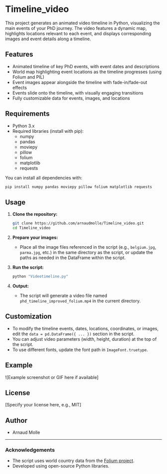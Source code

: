 # Timeline_video

This project generates an animated video timeline in Python, visualizing the main events of your PhD journey. The video features a dynamic map, highlights locations relevant to each event, and displays corresponding images and event details along a timeline.

## Features

- Animated timeline of key PhD events, with event dates and descriptions
- World map highlighting event locations as the timeline progresses (using Folium and PIL)
- Event images appear alongside the timeline with fade-in/fade-out effects
- Events slide onto the timeline, with visually engaging transitions
- Fully customizable data for events, images, and locations

## Requirements

- Python 3.x
- Required libraries (install with pip):
    - numpy
    - pandas
    - moviepy
    - pillow
    - folium
    - matplotlib
    - requests

You can install all dependencies with:
```bash
pip install numpy pandas moviepy pillow folium matplotlib requests
```

## Usage

1. **Clone the repository:**
    ```bash
    git clone https://github.com/arnaudmolle/Timeline_video.git
    cd Timeline_video
    ```

2. **Prepare your images:**
    - Place all the image files referenced in the script (e.g., `belgium.jpg`, `parma.jpg`, etc.) in the same directory as the script, or update the paths as needed in the DataFrame within the script.

3. **Run the script:**
    ```bash
    python "Videotimeline.py"
    ```

4. **Output:**
    - The script will generate a video file named `phd_timeline_improved_folium.mp4` in the current directory.

## Customization

- To modify the timeline events, dates, locations, coordinates, or images, edit the `data = pd.DataFrame({ ... })` section in the script.
- You can adjust video parameters (width, height, duration) at the top of the script.
- To use different fonts, update the font path in `ImageFont.truetype`.

## Example

![Example screenshot or GIF here if available]

## License

[Specify your license here, e.g., MIT]

## Author

- Arnaud Molle

---

### Acknowledgements

- The script uses world country data from the [Folium project](https://github.com/python-visualization/folium).
- Developed using open-source Python libraries.
